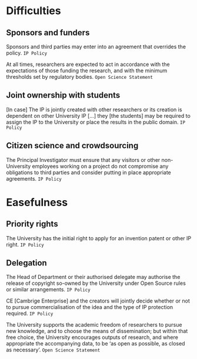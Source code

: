 # Difficulties

## Sponsors and funders

Sponsors and third parties may enter into an agreement that overrides the policy. `IP Policy`

At all times, researchers are expected to act in accordance with the expectations of those funding the research, and with the minimum thresholds set by regulatory bodies. `Open Science Statement`

## Joint ownership with students

[In case] The IP is jointly created with other researchers or its creation is dependent on other University IP […] they [the students] may be required to assign the IP to the University or place the results in the public domain. `IP Policy`

## Citizen science and crowdsourcing

The Principal Investigator must ensure that any visitors or other non-University employees
working on a project do not compromise any obligations to third parties and consider putting in place appropriate agreements. `IP Policy`

# Easefulness

## Priority rights

The University has the initial right to apply for an invention patent or
other IP right. `IP Policy`

## Delegation

The Head of Department or their authorised delegate may authorise the release of
copyright so-owned by the University under Open Source rules or similar arrangements. `IP Policy`

CE [Cambrige Enterprise] and the creators will jointly decide whether or not to pursue commercialisation of the idea and the type of IP protection required. `IP Policy`

The University supports the academic freedom of researchers to pursue new knowledge, and to choose the means of dissemination; but within that free choice, the University encourages outputs of research, and where appropriate the accompanying data, to be ‘as open as possible, as closed as necessary’. `Open Science Statement`

